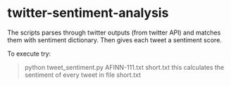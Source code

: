 twitter-sentiment-analysis
==========================




The scripts parses through twitter outputs (from twitter API) and matches them with sentiment dictionary. Then gives each tweet a sentiment score. 


To execute
try:

> python tweet_sentiment.py AFINN-111.txt short.txt
 this calculates the sentiment of every tweet in file short.txt



